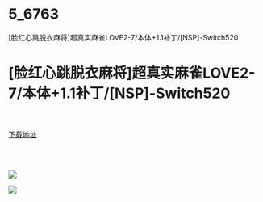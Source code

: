 # 5_6763
[脸红心跳脱衣麻将]超真实麻雀LOVE2-7/本体+1.1补丁/[NSP]-Switch520
# [脸红心跳脱衣麻将]超真实麻雀LOVE2-7/本体+1.1补丁/[NSP]-Switch520
 <br/></br>
[下载地址](https://www.switch520.cc/article/6763 "下载地址")
<br/></br>

<p>&nbsp;</p>
<p><strong><img src="https://www.switch520.cc/muke_img/upload_art_editor_20201016-1_3bdcc5b4296b5f19df2d82f6f7f2fbce.jpg"></strong></p>
<p><strong><img src="https://www.switch520.cc/muke_img/upload_art_editor_20201016-1_b413711ba3e1a549a5ba1888e9b757bb.jpg"></strong></p>
<p><strong>&nbsp;</strong></p>
<p><strong>&nbsp;</strong></p>
